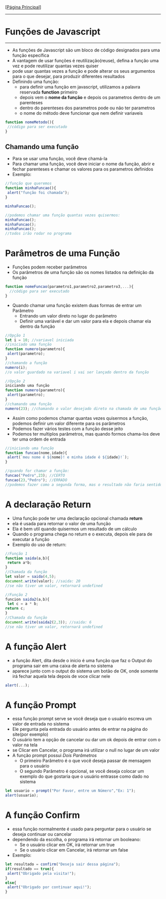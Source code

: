 [[Página Principal](../prog_js/home.md)]

---

# Funções de Javascript

---

* As funções de Javascript são um bloco de código designados para uma função específica
* A vantagem de usar funções é reutilização(reuse), defina a função uma vez e pode reutilizar quantas vezes quiser
* pode usar quantas vezes a função e pode alterar os seus argumentos para o que desejar, para produzir diferentes resultados
* Definindo uma função:
  * para definir uma função em javascript, utilizamos a palavra reservada **function** primeiro
  * depois vem o **nome da função** e depois os parametros dentro de um parenteses
  * dentro do parenteses dos parametros pode ou não ter parametros
  * o nome do método deve funcionar que nem definir variaveis

```javascript
function nomeMetodo(){
 //código para ser executado
}
```

## Chamando uma função

* Para se usar uma função, você deve chamá-la
* Para chamar uma função, você deve iniciar o nome da função, abrir e fechar parenteses e chamar os valores para os parametros definidos
* Exemplo:

```javascript
//função que queremos
function minhaFuncao(){
 alert("função foi chamada");
}

minhaFuncao();

//podemos chamar uma função quantas vezes quisermos:
minhaFuncao();
minhaFuncao();
minhaFuncao();
//todos irão rodar no programa
```

# Parâmetros de uma Função

* Funções podem receber parâmetros
* Os parâmetros de uma função são os nomes listados na definição da função

```javascript
function nomeFuncao(parametro1,parametro2,parametro3,...){
  //código para ser executado
}
```
* Quando chamar uma função existem duas formas de entrar um Parâmetro
  * Entrando um valor direto no lugar do parâmetro
  * Definir uma variável e dar um valor para ela e depois chamar ela dentro da função 

```javascript
//Opção 1
let i = 10; //variavel iniciada
//iniciado uma função
function numero(parametro){
 alert(parametro);
}
//chamando a função
numero(i);
//o valor guardado na variavel i vai ser lançado dentro da função

//Opção 2
iniciando uma função
function numero(parametro){
 alert(parametro);
}
//chamando uma função
numero(23); //chamando o valor desejado direto na chamada de uma função
```

* Assim como podemos chamar quantas vezes quisermos a função, podemos definir um valor diferente para os parâmetros
* Podemos fazer vários testes com a função desse jeito
* Podemos ter multiplos parâmetros, mas quando formos chama-los deve ter uma ordem de entrada

```javascript
//iniciando uma função
function funcao(nome,idade){
 alert(`meu nome é ${nome}! e minha idade é ${idade}!`);
}

//quando for chamar a função:
funcao("Pedro",23); //CERTO
funcao(23,"Pedro"); //ERRADO 
//podemos fazer como a segunda forma, mas o resultado não faria sentido
```

# A declaração Return

* Uma função pode ter uma declaração opcional chamada **return**
* ela é usada para retornar o valor de uma função
* Ela é bem util quando quisermos um resultado de um cálculo
* Quando o programa chega no return e o executa, depois ele para de executar a função
* Exemplo do uso de return:

```javascript
//Função 1
function saida(a,b){
 return a*b;
}
//Chamada da função
let valor = saida(4,5);
document.write(valor); //saida: 20
//se não tiver um valor, retornará undefined

//Função 2
funcion saida2(a,b){
 let c = a * b;
return c;
}
//Chamada da função
document.write(saida2(2,3)); //saida: 6
//se não tiver um valor, retornará undefined
```

# A função Alert

* a função Alert, dita desde o inicio é uma função que faz o Output do programa sair em uma caixa de alerta no sistema
* aparece junto com o output do sistema um botão de OK, onde somente irá fechar aquela tela depois de voce clicar nele

```javascript
alert(...);
```

# A função Prompt

* essa função prompt serve se você deseja que o usuário escreva um valor de entrada no sistema
* Ele pergunta pela entrada do usuário antes de entrar na página do site(por exemplo)
* O usuário tem a opção de cancelar ou dar um ok depois de entrar com o valor na tela
* se Clicar em Cancelar, o programa irá utilizar o null no lugar de um valor
* A função prompt possui *Dois Parâmetros*
  * O primeiro Parâmetro é o que você deseja passar de mensagem para o usuário
  * O segundo Parâmetro é opcional, se você deseja colocar um exemplo do que gostaria que o usuário entrasse como dado no sistema

```javascript
let usuario = prompt("Por Favor, entre um Número","Ex: 1");
alert(usuario);
``` 

# A função Confirm

* essa função normalmente é usado para perguntar para o usuário se deseja continuar ou cancelar
* dependendo da escolha, o programa irá retornar um booleano:
  * Se o usuário clicar em OK, irá retornar um true
  * Se o usuário clicar em Cancelar, irá retornar um false
* Exemplo:

```javascript
let resultado = confirm("Deseja sair dessa página");
if(resultado == true){
 alert("Obrigado pela visita!");
}
else{
 alert("Obrigado por continuar aqui!");
}
```


